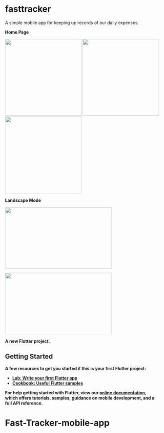 
# fasttracker

A simple mobile app for keeping up records of our daily expenses.

<B>Home Page</B>

<img src="https://user-images.githubusercontent.com/61490175/132122663-7920bd08-129e-4514-8fd0-b183bdb37a20.jpg" width="250">

<img src="https://user-images.githubusercontent.com/61490175/132122660-47ffaccd-a8b6-4081-b96a-d712a19fe873.jpg" width="250">

<img src="https://user-images.githubusercontent.com/61490175/132122654-4c8f71f0-b1ca-4af6-b4cb-a35821d5180b.jpg" width="250">

<B>Landscape Mode<B>

<img src="https://user-images.githubusercontent.com/61490175/132547849-f36a77c3-e483-4db9-9d00-0fbde35e02f1.jpg" width="350" height="200"><Br>
  
  
<img src="https://user-images.githubusercontent.com/61490175/132547859-05282906-2c1d-4c38-abed-ea0b82817282.jpg" width="350" height="200">



A new Flutter project.

## Getting Started

A few resources to get you started if this is your first Flutter project:

- [Lab: Write your first Flutter app](https://flutter.dev/docs/get-started/codelab)
- [Cookbook: Useful Flutter samples](https://flutter.dev/docs/cookbook)

For help getting started with Flutter, view our
[online documentation](https://flutter.dev/docs), which offers tutorials,
samples, guidance on mobile development, and a full API reference.
# Fast-Tracker-mobile-app

